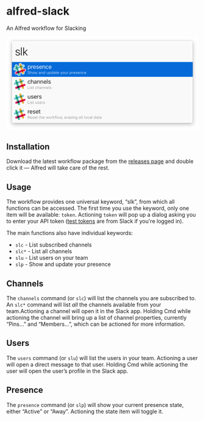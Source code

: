 alfred-slack
============

An Alfred workflow for Slacking

![Screenshot](doc/main_menu.png?raw=true)

Installation
------------

Download the latest workflow package from the [releases page](https://github.com/jason0x43/alfred-slack/releases) and double click it — Alfred will take care of the rest.


Usage
-----

The workflow provides one universal keyword, “slk”, from which all functions can be accessed. The first time you use the keyword, only one item will be available: `token`. Actioning `token` will pop up a dialog asking you to enter your API token ([test tokens](https://api.slack.com/docs/oauth-test-tokens) are from Slack if you're logged in).

The main functions also have individual keywords:

* `slc` - List subscribed channels
* `slc*` - List all channels
* `slu` - List users on your team
* `slp` - Show and update your presence


Channels
--------

The `channels` command (or `slc`) will list the channels you are subscribed to. An `slc*` command will list _all_ the channels available from your team.Actioning a channel will open it in the Slack app. Holding Cmd while actioning the channel will bring up a list of channel properties, currently “Pins...” and “Members...”, which can be actioned for more information.


Users
-----

The `users` command (or `slu`) will list the users in your team. Actioning a user will open a direct message to that user. Holding Cmd while actioning the user will open the user’s profile in the Slack app.


Presence
--------

The `presence` command (or `slp`) will show your current presence state, either “Active” or “Away”. Actioning the state item will toggle it.

